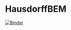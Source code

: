 # HausdorffBEM
[![Binder](https://mybinder.org/badge_logo.svg)](https://mybinder.org/v2/gh/AndrewGibbs/HausdorffBEM/master)
